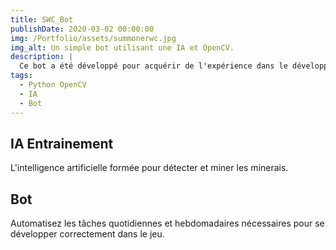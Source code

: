 ```yaml
---
title: SWC_Bot
publishDate: 2020-03-02 00:00:00
img: /Portfolio/assets/summonerwc.jpg
img_alt: Un simple bot utilisant une IA et OpenCV.
description: |
  Ce bot a été développé pour acquérir de l'expérience dans le développement Python et la formation en IA.
tags:
  - Python OpenCV
  - IA
  - Bot
---
```


## IA Entrainement

L'intelligence artificielle formée pour détecter et miner les minerais.

## Bot

Automatisez les tâches quotidiennes et hebdomadaires nécessaires pour se développer correctement dans le jeu.